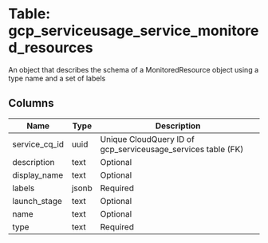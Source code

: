 
# Table: gcp_serviceusage_service_monitored_resources
An object that describes the schema of a MonitoredResource object using a type name and a set of labels
## Columns
| Name        | Type           | Description  |
| ------------- | ------------- | -----  |
|service_cq_id|uuid|Unique CloudQuery ID of gcp_serviceusage_services table (FK)|
|description|text|Optional|
|display_name|text|Optional|
|labels|jsonb|Required|
|launch_stage|text|Optional|
|name|text|Optional|
|type|text|Required|
